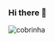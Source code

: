 ### Hi there 👋

<!--
**adriserafim/adriserafim** is a ✨ _special_ ✨ repository because its `README.md` (this file) appears on your GitHub profile.

Here are some ideas to get you started:

- 🔭 I’m currently working on ...
- 🌱 I’m currently learning ...
- 👯 I’m looking to collaborate on ...
- 🤔 I’m looking for help with ...
- 💬 Ask me about ...
- 📫 How to reach me: ...
- 😄 Pronouns: ...
- ⚡ Fun fact: ...
-->
<div>
  <picture>
    <source media="(prefers-color-scheme: dark)" srcset="https://github.com/adriserafim/adriserafim/blob/output/github-contribution-grid-snake-dark.svg">
    <source media="(prefers-color-scheme: light)" srcset="https://github.com/adriserafim/adriserafimm/blob/output/github-contribution-grid-snake.svg">
    <img alt="cobrinha" src="https://user-images.githubusercontent.com/25423296/163456779-a8556205-d0a5-45e2-ac17-42d089e3c3f8.png">
  </picture>
</div>
